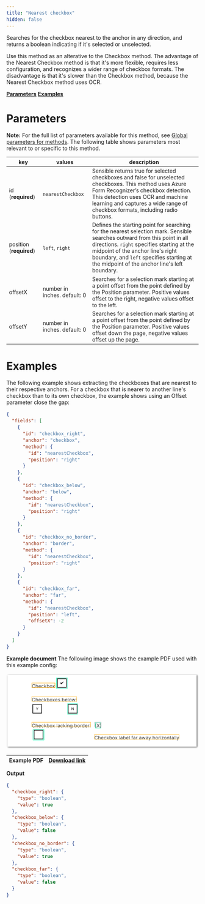 ```yaml
---
title: "Nearest checkbox"
hidden: false
---
```

Searches for the checkbox nearest to the anchor in any direction, and returns a boolean indicating if it's selected or unselected. 

Use this method as an alterative to the Checkbox method. The advantage of the Nearest Checkbox method is that it's more flexible, requires less configuration, and recognizes a wider range of checkbox formats. The disadvantage is that it's slower than the Checkbox method, because the Nearest Checkbox method uses OCR. 



[**Parameters**](doc:nearest-checkbox#parameters)
[**Examples**](doc:nearest-checkbox#examples)

Parameters
=====

**Note:** For the full list of parameters available for this method, see [Global parameters for methods](doc:method#global-parameters-for-methods). The following table shows parameters most relevant to or specific to this method.

| key                     | values                       | description                                                  |
| ----------------------- | ---------------------------- | ------------------------------------------------------------ |
| id (**required**)       | `nearestCheckbox`            | Sensible returns true for selected checkboxes and false for unselected checkboxes. This method uses Azure Form Recognizer’s checkbox detection. This detection uses OCR and machine learning and captures a wide range of checkbox formats, including radio buttons. |
| position (**required**) | `left`, `right`              | Defines the starting point for searching for the nearest selection mark. Sensible searches outward from this point in all directions.  `right`  specifies starting at the midpoint of the anchor line's right boundary, and `left` specifies starting at the midpoint of the anchor line's left boundary. |
| offsetX                 | number in inches. default: 0 | Searches for a selection mark starting at a point offset from the point defined by the Position parameter. Positive values offset to the right, negative values offset to the left. |
| offsetY                 | number in inches. default: 0 | Searches for a selection mark starting at a point offset from the point defined by the Position parameter. Positive values offset down the page, negative values offset up the page. |

Examples
====

The following example shows extracting the checkboxes that are nearest to their respective anchors. For a checkbox that is nearer to another line's checkbox than to its own checkbox, the example shows using an Offset parameter close the gap:

```json
{
  "fields": [
    {
      "id": "checkbox_right",
      "anchor": "checkbox",
      "method": {
        "id": "nearestCheckbox",
        "position": "right"
      }
    },
    {
      "id": "checkbox_below",
      "anchor": "below",
      "method": {
        "id": "nearestCheckbox",
        "position": "right"
      }
    },
    {
      "id": "checkbox_no_border",
      "anchor": "border",
      "method": {
        "id": "nearestCheckbox",
        "position": "right"
      }
    },
    {
      "id": "checkbox_far",
      "anchor": "far",
      "method": {
        "id": "nearestCheckbox",
        "position": "left",
        "offsetX": -2
      }
    }
  ]
}
```

**Example document**
The following image shows the example PDF used with this example config:



![Click to enlarge](https://raw.githubusercontent.com/sensible-hq/sensible-docs/main//readme-sync/assets/v0/images/final/nearest_checkbox.png)

| Example PDF | [Download link](https://raw.githubusercontent.com/sensible-hq/sensible-docs/main/readme-sync/assets/v0/pdfs/nearest_checkbox.pdf) |
| ----------- | ------------------------------------------------------------ |




**Output**

```json
{
  "checkbox_right": {
    "type": "boolean",
    "value": true
  },
  "checkbox_below": {
    "type": "boolean",
    "value": false
  },
  "checkbox_no_border": {
    "type": "boolean",
    "value": true
  },
  "checkbox_far": {
    "type": "boolean",
    "value": false
  }
}
```













